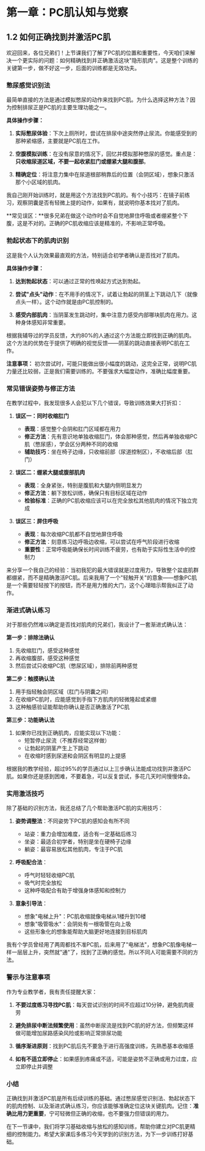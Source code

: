 # 第一章：PC肌认知与觉察

## 1.2 如何正确找到并激活PC肌

欢迎回来，各位兄弟们！上节课我们了解了PC肌的位置和重要性，今天咱们来解决一个更实际的问题：如何精确找到并正确激活这块"隐形肌肉"。这是整个训练的关键第一步，做不好这一步，后面的训练都是无效功夫。

### 憋尿感觉识别法

最简单直接的方法是通过模拟憋尿的动作来找到PC肌。为什么选择这种方法？因为控制排尿正是PC肌的主要生理功能之一。

**具体操作步骤：**

1. **实际憋尿体验**：下次上厕所时，尝试在排尿中途突然停止尿流。你能感受到的那种紧缩感，主要就是PC肌在工作。
   
2. **空腹模拟训练**：在没有尿意的情况下，回忆并模拟那种憋尿的感觉。重点是：**只收缩尿道区域，不要一起收紧肛门或绷紧大腿和腹部**。

3. **精确定位**：将注意力集中在尿道根部稍靠后的位置（会阴区域），想象只激活那个小区域的肌肉。

我自己刚开始训练时，就是用这个方法找到PC肌的。有个小技巧：在镜子前练习，观察阴囊是否有轻微上提的动作，如果有，就说明你基本找对了肌肉。

**常见误区：**很多兄弟在做这个动作时会不自觉地屏住呼吸或者绷紧整个下腹，这是不对的。正确的PC肌收缩应该是精准的，不影响正常呼吸。

### 勃起状态下的肌肉识别

这是我个人认为效果最直观的方法，特别适合初学者确认是否找对了肌肉。

**具体操作步骤：**

1. **达到勃起状态**：可以通过正常的性唤起方式达到勃起。

2. **尝试"点头"动作**：在不用手的情况下，试着让勃起的阴茎上下跳动几下（就像点头一样）。这个动作就是由PC肌控制的。

3. **感受内部肌肉**：当阴茎发生跳动时，集中注意力感受内部哪块肌肉在用力。这种身体感知非常重要。

根据我辅导过的学员反馈，大约80%的人通过这个方法能立即找到正确的肌肉。这个方法的优势在于提供了明确的视觉反馈——阴茎的跳动直接表明PC肌在工作。

**注意事项：** 初次尝试时，可能只能做出很小幅度的跳动，这完全正常，说明PC肌力量还比较弱，正是我们需要训练的。不要强求大幅度动作，准确比幅度重要。

### 常见错误姿势与修正方法

在教学过程中，我发现很多人会犯以下几个错误，导致训练效果大打折扣：

1. **误区一：同时收缩肛门**
   - **表现**：感觉整个会阴和肛门区域都在用力
   - **修正方法**：先有意识地单独收缩肛门，体会那种感觉，然后再单独收缩PC肌（憋尿感），学会区分两种不同的收缩
   - **辅助技巧**：坐在椅子边缘，只收缩前部（尿道控制区），不收缩后部（肛门）

2. **误区二：绷紧大腿或腹部肌肉**
   - **表现**：全身紧张，特别是腹肌和大腿内侧明显发力
   - **修正方法**：躺下放松训练，确保只有目标区域在动作
   - **检验标准**：正确的PC肌收缩应该可以在完全放松其他肌肉的情况下独立完成

3. **误区三：屏住呼吸**
   - **表现**：每次收缩PC肌都不自觉地屏住呼吸
   - **修正方法**：刻意练习边呼吸边收缩，可以尝试在呼气阶段进行收缩
   - **重要性**：正常呼吸能确保长时间训练不疲劳，也有助于实际性生活中的控制力

来分享一个我自己的经验：当初我犯的最大错误就是过度用力，导致整个盆底肌群都绷紧，而不是精确激活PC肌。后来我用了一个"轻触开关"的意象——想象PC肌是一个需要轻轻按下的按钮，而不是用力推的大门，这个心理暗示帮我纠正了动作。

### 渐进式确认练习

对于那些仍然难以确定是否找对肌肉的兄弟们，我设计了一套渐进式确认法：

**第一步：排除法确认**
1. 先收缩肛门，感受这种感觉
2. 再收缩腹部，感受这种感觉
3. 然后尝试只收缩PC肌（憋尿区域），排除前两种感觉

**第二步：触摸确认法**
1. 用手指轻触会阴区域（肛门与阴囊之间）
2. 在收缩PC肌时，应能感觉到手指下方肌肉的轻微隆起或紧绷
3. 这种触感验证能帮助你确认是否正确激活了PC肌

**第三步：功能确认法**
1. 如果你已找到正确肌肉，应能实现以下功能：
   - 短暂停止尿流（不推荐经常这样做）
   - 让勃起的阴茎产生上下跳动
   - 在收缩时感到尿道和会阴区有明显的上提感

根据我的教学经验，超过95%的学员通过以上三步确认法能成功找到并激活PC肌。如果你还是感到困难，不要着急，可以反复尝试，多花几天时间慢慢体会。

### 实用激活技巧

除了基础的识别方法，我还总结了几个帮助激活PC肌的实用技巧：

1. **姿势调整法**：不同姿势下PC肌的感知会有所不同
   - 站姿：重力会增加难度，适合有一定基础后练习
   - 坐姿：最适合初学者，特别是坐在硬椅子边缘
   - 躺姿：最容易放松其他肌肉，专注于PC肌

2. **呼吸配合法**：
   - 呼气时轻轻收缩PC肌
   - 吸气时完全放松
   - 这种呼吸配合有助于增强身体感知和控制力

3. **意象引导法**：
   - 想象"电梯上升"：PC肌收缩就像电梯从1楼升到10楼
   - 想象"吸管吸水"：会阴处有一根吸管在向上吸
   - 这些形象化的想象能帮助大脑更好地连接到目标肌肉

我有个学员曾经用了两周都找不准PC肌，后来用了"电梯法"，想象PC肌像电梯一样一层层上升，突然就"通"了，找到了正确的感觉。所以不同人可能需要不同的方法。

### 警示与注意事项

作为专业教学者，我有责任提醒大家：

1. **不要过度练习寻找PC肌**：每天尝试识别的时间不应超过10分钟，避免肌肉疲劳

2. **避免排尿中断法频繁使用**：虽然中断尿流是找到PC肌的好方法，但频繁这样做可能增加尿路感染风险或影响正常排尿功能

3. **循序渐进原则**：找到PC肌后先不要急于进行高强度训练，先熟悉基本收缩感

4. **如有不适立即停止**：如果感到疼痛或不适，可能是姿势不正确或用力过度，应立即停止并调整

### 小结

正确找到并激活PC肌是所有后续训练的基础。通过憋尿感觉识别法、勃起状态下的肌肉控制、以及渐进式确认练习，你应该能够准确定位这块关键肌肉。记住：**准确比用力更重要**，宁可轻微但正确的收缩，也不要强力但错误的用力。

在下一节课中，我们将学习基础收缩与放松的感知训练，帮助你建立对PC肌更精细的控制能力。希望大家课后多练习今天学到的识别方法，为下一步训练打好基础。 